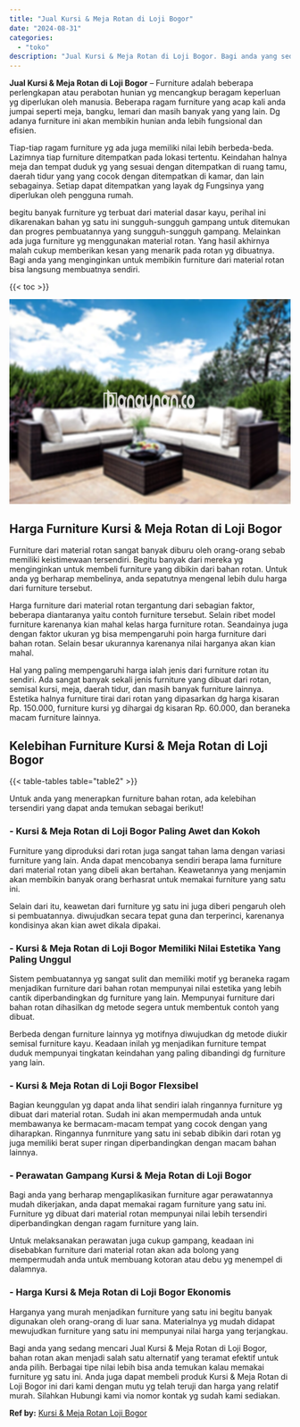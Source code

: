 ```yaml
---
title: "Jual Kursi & Meja Rotan di Loji Bogor"
date: "2024-08-31"
categories: 
  - "toko"
description: "Jual Kursi & Meja Rotan di Loji Bogor. Bagi anda yang sedang mencari Jual Kursi & Meja Rotan di Loji Bogor, bahan rotan akan menjadi salah satu alternatif ya..."
---
```


**Jual Kursi & Meja Rotan di Loji Bogor** – Furniture adalah beberapa perlengkapan atau perabotan hunian yg mencangkup beragam keperluan yg diperlukan oleh manusia. Beberapa ragam furniture yang acap kali anda jumpai seperti meja, bangku, lemari dan masih banyak yang yang lain. Dg adanya furniture ini akan membikin hunian anda lebih fungsional dan efisien.

Tiap-tiap ragam furniture yg ada juga memiliki nilai lebih berbeda-beda. Lazimnya tiap furniture ditempatkan pada lokasi tertentu. Keindahan halnya meja dan tempat duduk yg yang sesuai dengan ditempatkan di ruang tamu, daerah tidur yang yang cocok dengan ditempatkan di kamar, dan lain sebagainya. Setiap dapat ditempatkan yang layak dg Fungsinya yang diperlukan oleh pengguna rumah.

begitu banyak furniture yg terbuat dari material dasar kayu, perihal ini dikarenakan bahan yg satu ini sungguh-sungguh gampang untuk ditemukan dan progres pembuatannya yang sungguh-sungguh gampang. Melainkan ada juga furniture yg menggunakan material rotan. Yang hasil akhirnya malah cukup memberikan kesan yang menarik pada rotan yg dibuatnya. Bagi anda yang menginginkan untuk membikin furniture dari material rotan bisa langsung membuatnya sendiri.

{{< toc >}}

![Jual Kursi & Meja Rotan di Loji Bogor](/images/kursi-meja-rotan-murah48.png)

## Harga Furniture Kursi & Meja Rotan di Loji Bogor

Furniture dari material rotan sangat banyak diburu oleh orang-orang sebab memiliki keistimewaan tersendiri. Begitu banyak dari mereka yg menginginkan untuk membeli furniture yang dibikin dari bahan rotan. Untuk anda yg berharap membelinya, anda sepatutnya mengenal lebih dulu harga dari furniture tersebut.

Harga furniture dari material rotan tergantung dari sebagian faktor, beberapa diantaranya yaitu contoh furniture tersebut. Selain ribet model furniture karenanya kian mahal kelas harga furniture rotan. Seandainya juga dengan faktor ukuran yg bisa mempengaruhi poin harga furniture dari bahan rotan. Selain besar ukurannya karenanya nilai harganya akan kian mahal.

Hal yang paling mempengaruhi harga ialah jenis dari furniture rotan itu sendiri. Ada sangat banyak sekali jenis furniture yang dibuat dari rotan, semisal kursi, meja, daerah tidur, dan masih banyak furniture lainnya. Estetika halnya furniture tirai dari rotan yang dipasarkan dg harga kisaran Rp. 150.000, furniture kursi yg dihargai dg kisaran Rp. 60.000, dan beraneka macam furniture lainnya.

## Kelebihan Furniture Kursi & Meja Rotan di Loji Bogor

{{< table-tables table="table2" >}}

Untuk anda yang menerapkan furniture bahan rotan, ada kelebihan tersendiri yang dapat anda temukan sebagai berikut!

### \- Kursi & Meja Rotan di Loji Bogor Paling Awet dan Kokoh

Furniture yang diproduksi dari rotan juga sangat tahan lama dengan variasi furniture yang lain. Anda dapat mencobanya sendiri berapa lama furniture dari material rotan yang dibeli akan bertahan. Keawetannya yang menjamin akan membikin banyak orang berhasrat untuk memakai furniture yang satu ini.

Selain dari itu, keawetan dari furniture yg satu ini juga diberi pengaruh oleh si pembuatannya. diwujudkan secara tepat guna dan terperinci, karenanya kondisinya akan kian awet dikala dipakai.

### \- Kursi & Meja Rotan di Loji Bogor Memiliki Nilai Estetika Yang Paling Unggul

Sistem pembuatannya yg sangat sulit dan memiliki motif yg beraneka ragam menjadikan furniture dari bahan rotan mempunyai nilai estetika yang lebih cantik diperbandingkan dg furniture yang lain. Mempunyai furniture dari bahan rotan dihasilkan dg metode segera untuk membentuk contoh yang dibuat.

Berbeda dengan furniture lainnya yg motifnya diwujudkan dg metode diukir semisal furniture kayu. Keadaan inilah yg menjadikan furniture tempat duduk mempunyai tingkatan keindahan yang paling dibandingi dg furniture yang lain.

### \- Kursi & Meja Rotan di Loji Bogor Flexsibel

Bagian keunggulan yg dapat anda lihat sendiri ialah ringannya furniture yg dibuat dari material rotan. Sudah ini akan mempermudah anda untuk membawanya ke bermacam-macam tempat yang cocok dengan yang diharapkan. Ringannya funrniture yang satu ini sebab dibikin dari rotan yg juga memiliki berat super ringan diperbandingkan dengan macam bahan lainnya.

### \- Perawatan Gampang Kursi & Meja Rotan di Loji Bogor

Bagi anda yang berharap mengaplikasikan furniture agar perawatannya mudah dikerjakan, anda dapat memakai ragam furniture yang satu ini. Furniture yg dibuat dari material rotan mempunyai nilai lebih tersendiri diperbandingkan dengan ragam furniture yang lain.

Untuk melaksanakan perawatan juga cukup gampang, keadaan ini disebabkan furniture dari material rotan akan ada bolong yang mempermudah anda untuk membuang kotoran atau debu yg menempel di dalamnya.

### \- Harga Kursi & Meja Rotan di Loji Bogor Ekonomis

Harganya yang murah menjadikan furniture yang satu ini begitu banyak digunakan oleh orang-orang di luar sana. Materialnya yg mudah didapat mewujudkan furniture yang satu ini mempunyai nilai harga yang terjangkau.

Bagi anda yang sedang mencari Jual Kursi & Meja Rotan di Loji Bogor, bahan rotan akan menjadi salah satu alternatif yang teramat efektif untuk anda pilih. Berbagai tipe nilai lebih bisa anda temukan kalau memakai furniture yg satu ini. Anda juga dapat membeli produk Kursi & Meja Rotan di Loji Bogor ini dari kami dengan mutu yg telah teruji dan harga yang relatif murah. Silahkan Hubungi kami via nomor kontak yg sudah kami sediakan.

**Ref by:** [Kursi & Meja Rotan Loji Bogor](https://id.wikipedia.org/wiki/Kursi)
